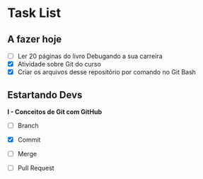 # Task List 

## A fazer hoje
- [ ] Ler 20 páginas do livro Debugando a sua carreira
- [x] Atividade sobre Git do curso 
- [x] Criar os arquivos desse repositório por comando no Git Bash

## Estartando Devs
**I - Conceitos de Git com GitHub**
- [ ] Branch
- [x] Commit
- [ ] Merge
- [ ] Pull Request

